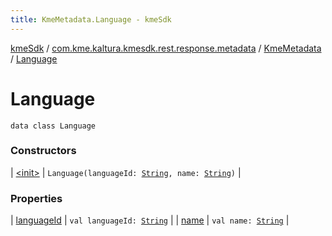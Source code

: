 ```yaml
---
title: KmeMetadata.Language - kmeSdk
---
```


[kmeSdk](../../../index.html) / [com.kme.kaltura.kmesdk.rest.response.metadata](../../index.html) / [KmeMetadata](../index.html) / [Language](./index.html)

# Language

`data class Language`

### Constructors

| [&lt;init&gt;](-init-.html) | `Language(languageId: `[`String`](https://kotlinlang.org/api/latest/jvm/stdlib/kotlin/-string/index.html)`, name: `[`String`](https://kotlinlang.org/api/latest/jvm/stdlib/kotlin/-string/index.html)`)` |

### Properties

| [languageId](language-id.html) | `val languageId: `[`String`](https://kotlinlang.org/api/latest/jvm/stdlib/kotlin/-string/index.html) |
| [name](name.html) | `val name: `[`String`](https://kotlinlang.org/api/latest/jvm/stdlib/kotlin/-string/index.html) |

